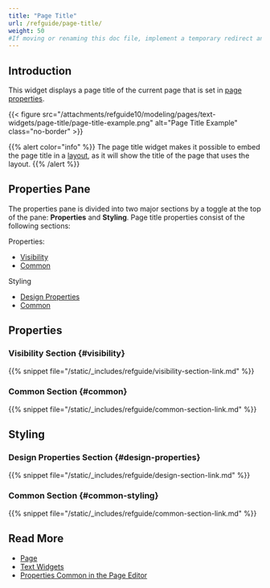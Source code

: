 ```yaml
---
title: "Page Title"
url: /refguide/page-title/
weight: 50
#If moving or renaming this doc file, implement a temporary redirect and let the respective team know they should update the URL in the product. See Mapping to Products for more details.
---
```


## Introduction

This widget displays a page title of the current page that is set in [page properties](/refguide/page-properties/#title).

{{< figure src="/attachments/refguide10/modeling/pages/text-widgets/page-title/page-title-example.png" alt="Page Title Example" class="no-border" >}}

{{% alert color="info" %}}
The page title widget makes it possible to embed the page title in a [layout](/refguide/layout/), as it will show the title of the page that uses the layout.
{{% /alert %}}

## Properties Pane

The properties pane is divided into two major sections by a toggle at the top of the pane: **Properties** and **Styling**. Page title properties consist of the following sections:

Properties:

* [Visibility](#visibility)
* [Common](#common)

Styling

* [Design Properties](#design-properties)
* [Common](#common-styling)

## Properties

### Visibility Section {#visibility}

{{% snippet file="/static/_includes/refguide/visibility-section-link.md" %}}

### Common Section {#common}

{{% snippet file="/static/_includes/refguide/common-section-link.md" %}}

## Styling

### Design Properties Section {#design-properties}

{{% snippet file="/static/_includes/refguide/design-section-link.md" %}} 

### Common Section {#common-styling}

{{% snippet file="/static/_includes/refguide/common-section-link.md" %}}

## Read More

* [Page](/refguide/page/)
* [Text Widgets](/refguide/text-widgets/)
* [Properties Common in the Page Editor](/refguide/common-widget-properties/)
